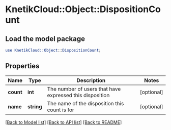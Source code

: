 # KnetikCloud::Object::DispositionCount

## Load the model package
```perl
use KnetikCloud::Object::DispositionCount;
```

## Properties
Name | Type | Description | Notes
------------ | ------------- | ------------- | -------------
**count** | **int** | The number of users that have expressed this disposition | [optional] 
**name** | **string** | The name of the disposition this count is for | [optional] 

[[Back to Model list]](../README.md#documentation-for-models) [[Back to API list]](../README.md#documentation-for-api-endpoints) [[Back to README]](../README.md)


